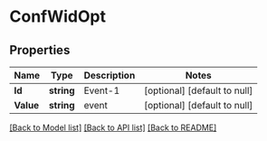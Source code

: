 # ConfWidOpt

## Properties
Name | Type | Description | Notes
------------ | ------------- | ------------- | -------------
**Id** | **string** | Event-1 | [optional] [default to null]
**Value** | **string** | event | [optional] [default to null]

[[Back to Model list]](../README.md#documentation-for-models) [[Back to API list]](../README.md#documentation-for-api-endpoints) [[Back to README]](../README.md)

